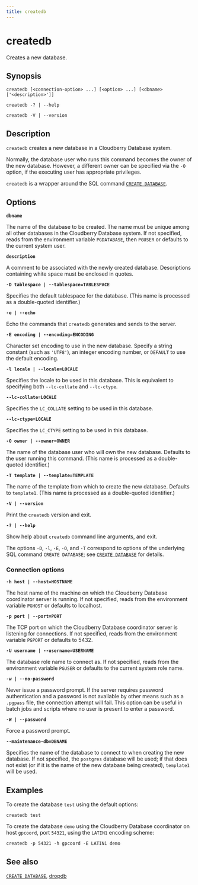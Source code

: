 ```yaml
---
title: createdb
---
```


# createdb

Creates a new database.

## Synopsis

```shell
createdb [<connection-option> ...] [<option> ...] [<dbname> ['<description>']]

createdb -? | --help

createdb -V | --version
```

## Description

`createdb` creates a new database in a Cloudberry Database system.

Normally, the database user who runs this command becomes the owner of the new database. However, a different owner can be specified via the `-O` option, if the executing user has appropriate privileges.

`createdb` is a wrapper around the SQL command [`CREATE DATABASE`](/docs/sql-stmts/sql-stmt-create-database.md).

## Options

**`dbname`**

The name of the database to be created. The name must be unique among all other databases in the Cloudberry Database system. If not specified, reads from the environment variable `PGDATABASE`, then `PGUSER` or defaults to the current system user.

**`description`**

A comment to be associated with the newly created database. Descriptions containing white space must be enclosed in quotes.

**`-D tablespace | --tablespace=TABLESPACE`**

Specifies the default tablespace for the database. (This name is processed as a double-quoted identifier.)

**`-e | --echo`**

Echo the commands that `createdb` generates and sends to the server.

**`-E encoding | --encoding=ENCODING`**

Character set encoding to use in the new database. Specify a string constant (such as `'UTF8'`), an integer encoding number, or `DEFAULT` to use the default encoding.

**`-l locale | --locale=LOCALE`**

Specifies the locale to be used in this database. This is equivalent to specifying both `--lc-collate` and `--lc-ctype`.

**`--lc-collate=LOCALE`**

Specifies the `LC_COLLATE` setting to be used in this database.

**`--lc-ctype=LOCALE`**

Specifies the `LC_CTYPE` setting to be used in this database.

**`-O owner | --owner=OWNER`**

The name of the database user who will own the new database. Defaults to the user running this command. (This name is processed as a double-quoted identifier.)

**`-T template | --template=TEMPLATE`**

The name of the template from which to create the new database. Defaults to `template1`. (This name is processed as a double-quoted identifier.)

**`-V | --version`**

Print the `createdb` version and exit.

**`-? | --help`**

Show help about `createdb` command line arguments, and exit.

The options `-D`, `-l`, `-E`, `-O`, and `-T` correspond to options of the underlying SQL command `CREATE DATABASE`; see [`CREATE DATABASE`](/docs/sql-stmts/sql-stmt-create-database.md) for details.

### Connection options

**`-h host | --host=HOSTNAME`**

The host name of the machine on which the Cloudberry Database coordinator server is running. If not specified, reads from the environment variable `PGHOST` or defaults to localhost.

**`-p port | --port=PORT`**

The TCP port on which the Cloudberry Database coordinator server is listening for connections. If not specified, reads from the environment variable `PGPORT` or defaults to 5432.

**`-U username | --username=USERNAME`**

The database role name to connect as. If not specified, reads from the environment variable `PGUSER` or defaults to the current system role name.

**`-w | --no-password`**

Never issue a password prompt. If the server requires password authentication and a password is not available by other means such as a `.pgpass` file, the connection attempt will fail. This option can be useful in batch jobs and scripts where no user is present to enter a password.

**`-W | --password`**

Force a password prompt.

**`--maintenance-db=DBNAME`**

Specifies the name of the database to connect to when creating the new database. If not specified, the `postgres` database will be used; if that does not exist (or if it is the name of the new database being created), `template1` will be used.

## Examples

To create the database `test` using the default options:

```shell
createdb test
```

To create the database `demo` using the Cloudberry Database coordinator on host `gpcoord`, port `54321`, using the `LATIN1` encoding scheme:

```shell
createdb -p 54321 -h gpcoord -E LATIN1 demo
```

## See also

[`CREATE DATABASE`](/docs/sql-stmts/sql-stmt-create-database.md), [dropdb](/docs/sys-utilities/db-util-dropdb.md)
